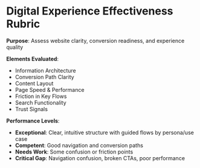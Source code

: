 # Digital Experience Effectiveness Rubric
**Purpose**: Assess website clarity, conversion readiness, and experience quality

**Elements Evaluated**:
- Information Architecture
- Conversion Path Clarity
- Content Layout
- Page Speed & Performance
- Friction in Key Flows
- Search Functionality
- Trust Signals

**Performance Levels**:
- **Exceptional**: Clear, intuitive structure with guided flows by persona/use case
- **Competent**: Good navigation and conversion paths
- **Needs Work**: Some confusion or friction points
- **Critical Gap**: Navigation confusion, broken CTAs, poor performance